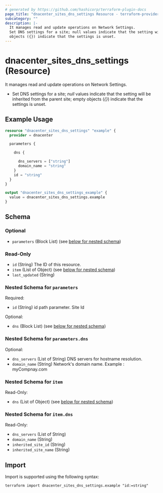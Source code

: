 ```yaml
---
# generated by https://github.com/hashicorp/terraform-plugin-docs
page_title: "dnacenter_sites_dns_settings Resource - terraform-provider-dnacenter"
subcategory: ""
description: |-
  It manages read and update operations on Network Settings.
  Set DNS settings for a site; null values indicate that the setting will be inherited from the parent site; empty
  objects ({}) indicate that the settings is unset.
---
```


# dnacenter_sites_dns_settings (Resource)

It manages read and update operations on Network Settings.

- Set DNS settings for a site; *null* values indicate that the setting will be inherited from the parent site; empty
objects (*{}*) indicate that the settings is unset.

## Example Usage

```terraform
resource "dnacenter_sites_dns_settings" "example" {
  provider = dnacenter

  parameters {

    dns {

      dns_servers = ["string"]
      domain_name = "string"
    }
    id = "string"
  }
}

output "dnacenter_sites_dns_settings_example" {
  value = dnacenter_sites_dns_settings.example
}
```

<!-- schema generated by tfplugindocs -->
## Schema

### Optional

- `parameters` (Block List) (see [below for nested schema](#nestedblock--parameters))

### Read-Only

- `id` (String) The ID of this resource.
- `item` (List of Object) (see [below for nested schema](#nestedatt--item))
- `last_updated` (String)

<a id="nestedblock--parameters"></a>
### Nested Schema for `parameters`

Required:

- `id` (String) id path parameter. Site Id

Optional:

- `dns` (Block List) (see [below for nested schema](#nestedblock--parameters--dns))

<a id="nestedblock--parameters--dns"></a>
### Nested Schema for `parameters.dns`

Optional:

- `dns_servers` (List of String) DNS servers for hostname resolution.
- `domain_name` (String) Network's domain name. Example : myCompnay.com



<a id="nestedatt--item"></a>
### Nested Schema for `item`

Read-Only:

- `dns` (List of Object) (see [below for nested schema](#nestedobjatt--item--dns))

<a id="nestedobjatt--item--dns"></a>
### Nested Schema for `item.dns`

Read-Only:

- `dns_servers` (List of String)
- `domain_name` (String)
- `inherited_site_id` (String)
- `inherited_site_name` (String)

## Import

Import is supported using the following syntax:

```shell
terraform import dnacenter_sites_dns_settings.example "id:=string"
```
